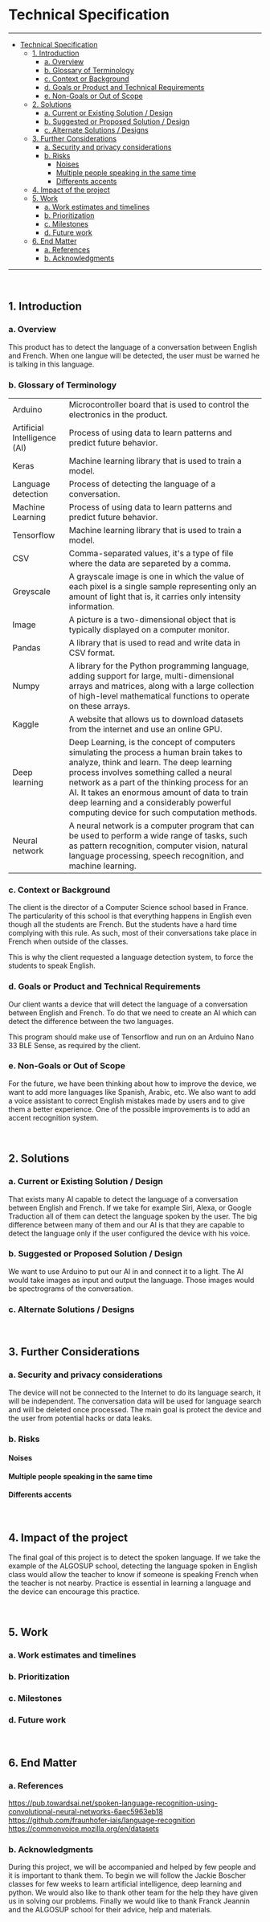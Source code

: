 # Technical Specification # 

---
- [Technical Specification](#technical-specification)
  - [1. Introduction](#1-introduction)
    - [a. Overview](#a-overview)
    - [b. Glossary of Terminology](#b-glossary-of-terminology)
    - [c. Context or Background](#c-context-or-background)
    - [d. Goals or Product and Technical Requirements](#d-goals-or-product-and-technical-requirements)
    - [e. Non-Goals or Out of Scope](#e-non-goals-or-out-of-scope)
  - [2. Solutions](#2-solutions)
    - [a. Current or Existing Solution / Design](#a-current-or-existing-solution--design)
    - [b. Suggested or Proposed Solution / Design](#b-suggested-or-proposed-solution--design)
    - [c. Alternate Solutions / Designs](#c-alternate-solutions--designs)
  - [3. Further Considerations](#3-further-considerations)
    - [a. Security and privacy considerations](#a-security-and-privacy-considerations)
    - [b. Risks](#b-risks)
      - [Noises](#noises)
      - [Multiple people speaking in the same time](#multiple-people-speaking-in-the-same-time)
      - [Differents accents](#differents-accents)
  - [4. Impact of the project](#4-impact-of-the-project)
  - [5. Work](#5-work)
    - [a. Work estimates and timelines](#a-work-estimates-and-timelines)
    - [b. Prioritization](#b-prioritization)
    - [c. Milestones](#c-milestones)
    - [d. Future work](#d-future-work)
  - [6. End Matter](#6-end-matter)
    - [a. References](#a-references)
    - [b. Acknowledgments](#b-acknowledgments)
  
---



<br>

## 1. Introduction


### a. Overview

This product has to detect the language of a conversation between English and French. When one langue will be detected, the user must be warned he is talking in this language. 

### b. Glossary of Terminology
|                              |                                                                               |
| ---------------------------- | ----------------------------------------------------------------------------- |
| Arduino                      | Microcontroller board that is used to control the electronics in the product. |
| Artificial Intelligence (AI) | Process of using data to learn patterns and predict future behavior.          |
| Keras                        | Machine learning library that is used to train a model.                       |
| Language detection           | Process of detecting the language of a conversation.                          |
| Machine Learning             | Process of using data to learn patterns and predict future behavior.          |
| Tensorflow                   | Machine learning library that is used to train a model.                       |
| CSV                          | Comma-separated values, it's a type of file where the data are separeted by a comma.     |
| Greyscale                    | A grayscale image is one in which the value of each pixel is a single sample representing only an      amount of light that is, it carries only intensity information. |
| Image                       | A picture is a two-dimensional object that is typically displayed on a computer monitor. |
| Pandas                      | A library that is used to read and write data in CSV format.                    |
| Numpy                       | A library for the Python programming language, adding support for large, multi-dimensional arrays and matrices, along with a large collection of high-level mathematical functions to operate on these arrays.        |
| Kaggle                      | A website that allows us to download datasets from the internet and use an online GPU.   |
| Deep learning               | Deep Learning, is the concept of computers simulating the process a human brain takes to analyze, think and learn. The deep learning process involves something called a neural network as a part of the thinking process for an AI. It takes an enormous amount of data to train deep learning and a considerably powerful computing device for such computation methods.|
| Neural network              | A neural network is a computer program that can be used to perform a wide range of tasks, such as pattern recognition, computer vision, natural language processing, speech recognition, and machine learning. |


### c. Context or Background

The client is the director of a Computer Science school based in France. The particularity of this school is that everything happens in English even though all the students are French. But the students have a hard time complying with this rule. As such, most of their conversations take place in French when outside of the classes.

This is why the client requested a language detection system, to force the students to speak English.

### d. Goals or Product and Technical Requirements

Our client wants a device that will detect the language of a conversation between English and French. To do that we need to create an AI which can detect the difference between the two languages.

This program should make use of Tensorflow and run on an Arduino Nano 33 BLE Sense, as required by the client.

### e. Non-Goals or Out of Scope

For the future, we have been thinking about how to improve the device, we want to add more languages like Spanish, Arabic, etc. We also want to add a voice assistant to correct English mistakes made by users and to give them a better experience. One of the possible improvements is to add an accent recognition system. 


<br>

## 2. Solutions

### a. Current or Existing Solution / Design

That exists many AI capable to detect the language of a conversation between English and French. If we take for example Siri, Alexa, or Google Traduction all of them can detect the language spoken by the user. The big difference between many of them and our AI is that they are capable to detect the language only if the user configured the device with his voice.

### b. Suggested or Proposed Solution / Design

We want to use Arduino to put our AI in and connect it to a light. The AI would take images as input and output the language. Those images would be spectrograms of the conversation.

### c. Alternate Solutions / Designs



<br>

## 3. Further Considerations

### a. Security and privacy considerations

The device will not be connected to the Internet to do its language search, it will be independent. The conversation data will be used for language search and will be deleted once processed. The main goal is protect the device and the user from potential hacks or data leaks.

### b. Risks

#### Noises

#### Multiple people speaking in the same time

#### Differents accents



<br>

## 4. Impact of the project

The final goal of this project is to detect the spoken language. If we take the example of the ALGOSUP school, detecting the language spoken in English class would allow the teacher to know if someone is speaking French when the teacher is not nearby. Practice is essential in learning a language and the device can encourage this practice.

<br>

## 5. Work

### a. Work estimates and timelines

### b. Prioritization

### c. Milestones

### d. Future work



<br>

## 6. End Matter

### a. References

https://pub.towardsai.net/spoken-language-recognition-using-convolutional-neural-networks-6aec5963eb18
https://github.com/fraunhofer-iais/language-recognition
https://commonvoice.mozilla.org/en/datasets

### b. Acknowledgments

During this project, we will be accompanied and helped by few people and it is important to thank them. To begin we will follow the Jackie Boscher classes for few weeks to learn artificial intelligence, deep learning and python. We would also like to thank other team for the help they have given us in solving our problems. Finally we would like to thank Franck Jeannin and the ALGOSUP school for their advice, help and materials.